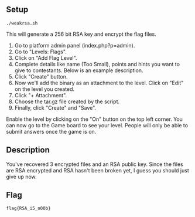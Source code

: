 Setup
------------

```
./weakrsa.sh
```

This will generate a 256 bit RSA key and encrypt the flag files.

1. Go to platform admin panel (index.php?p=admin).
2. Go to "Levels: Flags".
3. Click on "Add Flag Level".
4. Complete details like name (Too Small), points and hints you want to give to contestants. Below is an example description.
5. Click "Create" button.
6. Now we'll add the binary as an attachment to the level. Click on "Edit" on the level you created.
7. Click "+ Attachment".
8. Choose the tar.gz file created by the script.
9. Finally, click "Create" and "Save".

Enable the level by clicking on the "On" button on the top left corner. You can now go to the Game board to see your level. People will only be able to submit answers once the
game is on.

Description
------------

You've recovered 3 encrypted files and an RSA public key. Since the files are RSA encrypted and RSA hasn't been broken yet, I guess you should just give up now.

Flag
------------

`flag{RSA_i5_n00b}`
